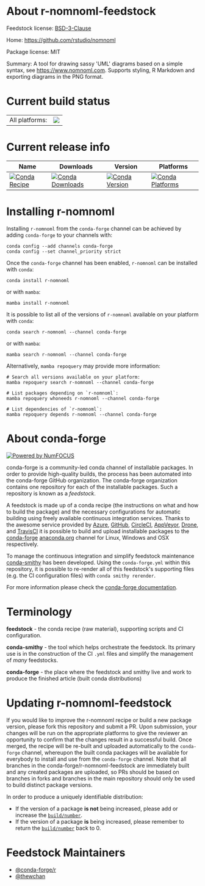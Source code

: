 About r-nomnoml-feedstock
=========================

Feedstock license: [BSD-3-Clause](https://github.com/conda-forge/r-nomnoml-feedstock/blob/main/LICENSE.txt)

Home: https://github.com/rstudio/nomnoml

Package license: MIT

Summary: A tool for drawing sassy 'UML' diagrams based on a simple syntax, see <https://www.nomnoml.com>. Supports styling, R Markdown and exporting diagrams in the PNG format.

Current build status
====================


<table><tr><td>All platforms:</td>
    <td>
      <a href="https://dev.azure.com/conda-forge/feedstock-builds/_build/latest?definitionId=18110&branchName=main">
        <img src="https://dev.azure.com/conda-forge/feedstock-builds/_apis/build/status/r-nomnoml-feedstock?branchName=main">
      </a>
    </td>
  </tr>
</table>

Current release info
====================

| Name | Downloads | Version | Platforms |
| --- | --- | --- | --- |
| [![Conda Recipe](https://img.shields.io/badge/recipe-r--nomnoml-green.svg)](https://anaconda.org/conda-forge/r-nomnoml) | [![Conda Downloads](https://img.shields.io/conda/dn/conda-forge/r-nomnoml.svg)](https://anaconda.org/conda-forge/r-nomnoml) | [![Conda Version](https://img.shields.io/conda/vn/conda-forge/r-nomnoml.svg)](https://anaconda.org/conda-forge/r-nomnoml) | [![Conda Platforms](https://img.shields.io/conda/pn/conda-forge/r-nomnoml.svg)](https://anaconda.org/conda-forge/r-nomnoml) |

Installing r-nomnoml
====================

Installing `r-nomnoml` from the `conda-forge` channel can be achieved by adding `conda-forge` to your channels with:

```
conda config --add channels conda-forge
conda config --set channel_priority strict
```

Once the `conda-forge` channel has been enabled, `r-nomnoml` can be installed with `conda`:

```
conda install r-nomnoml
```

or with `mamba`:

```
mamba install r-nomnoml
```

It is possible to list all of the versions of `r-nomnoml` available on your platform with `conda`:

```
conda search r-nomnoml --channel conda-forge
```

or with `mamba`:

```
mamba search r-nomnoml --channel conda-forge
```

Alternatively, `mamba repoquery` may provide more information:

```
# Search all versions available on your platform:
mamba repoquery search r-nomnoml --channel conda-forge

# List packages depending on `r-nomnoml`:
mamba repoquery whoneeds r-nomnoml --channel conda-forge

# List dependencies of `r-nomnoml`:
mamba repoquery depends r-nomnoml --channel conda-forge
```


About conda-forge
=================

[![Powered by
NumFOCUS](https://img.shields.io/badge/powered%20by-NumFOCUS-orange.svg?style=flat&colorA=E1523D&colorB=007D8A)](https://numfocus.org)

conda-forge is a community-led conda channel of installable packages.
In order to provide high-quality builds, the process has been automated into the
conda-forge GitHub organization. The conda-forge organization contains one repository
for each of the installable packages. Such a repository is known as a *feedstock*.

A feedstock is made up of a conda recipe (the instructions on what and how to build
the package) and the necessary configurations for automatic building using freely
available continuous integration services. Thanks to the awesome service provided by
[Azure](https://azure.microsoft.com/en-us/services/devops/), [GitHub](https://github.com/),
[CircleCI](https://circleci.com/), [AppVeyor](https://www.appveyor.com/),
[Drone](https://cloud.drone.io/welcome), and [TravisCI](https://travis-ci.com/)
it is possible to build and upload installable packages to the
[conda-forge](https://anaconda.org/conda-forge) [anaconda.org](https://anaconda.org/)
channel for Linux, Windows and OSX respectively.

To manage the continuous integration and simplify feedstock maintenance
[conda-smithy](https://github.com/conda-forge/conda-smithy) has been developed.
Using the ``conda-forge.yml`` within this repository, it is possible to re-render all of
this feedstock's supporting files (e.g. the CI configuration files) with ``conda smithy rerender``.

For more information please check the [conda-forge documentation](https://conda-forge.org/docs/).

Terminology
===========

**feedstock** - the conda recipe (raw material), supporting scripts and CI configuration.

**conda-smithy** - the tool which helps orchestrate the feedstock.
                   Its primary use is in the construction of the CI ``.yml`` files
                   and simplify the management of *many* feedstocks.

**conda-forge** - the place where the feedstock and smithy live and work to
                  produce the finished article (built conda distributions)


Updating r-nomnoml-feedstock
============================

If you would like to improve the r-nomnoml recipe or build a new
package version, please fork this repository and submit a PR. Upon submission,
your changes will be run on the appropriate platforms to give the reviewer an
opportunity to confirm that the changes result in a successful build. Once
merged, the recipe will be re-built and uploaded automatically to the
`conda-forge` channel, whereupon the built conda packages will be available for
everybody to install and use from the `conda-forge` channel.
Note that all branches in the conda-forge/r-nomnoml-feedstock are
immediately built and any created packages are uploaded, so PRs should be based
on branches in forks and branches in the main repository should only be used to
build distinct package versions.

In order to produce a uniquely identifiable distribution:
 * If the version of a package **is not** being increased, please add or increase
   the [``build/number``](https://docs.conda.io/projects/conda-build/en/latest/resources/define-metadata.html#build-number-and-string).
 * If the version of a package **is** being increased, please remember to return
   the [``build/number``](https://docs.conda.io/projects/conda-build/en/latest/resources/define-metadata.html#build-number-and-string)
   back to 0.

Feedstock Maintainers
=====================

* [@conda-forge/r](https://github.com/conda-forge/r/)
* [@thewchan](https://github.com/thewchan/)

